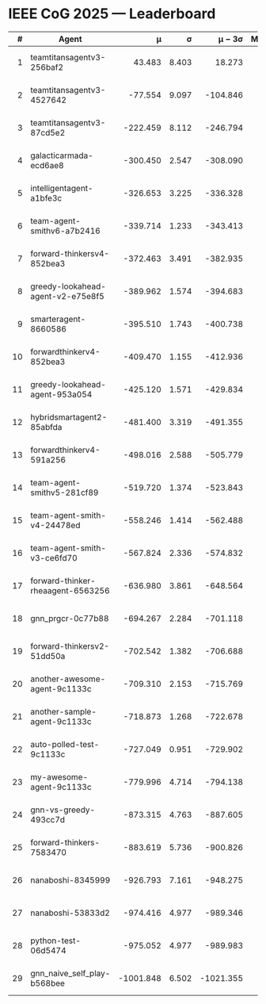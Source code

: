# IEEE CoG 2025 — Leaderboard

| # | Agent | μ | σ | μ − 3σ | Matches | Updated |
|---:|---|---:|---:|---:|---:|---|
| 1 | teamtitansagentv3-256baf2 | 43.483 | 8.403 | 18.273 | 19436 | 2025-08-24 15:01 |
| 2 | teamtitansagentv3-4527642 | -77.554 | 9.097 | -104.846 | 19050 | 2025-08-24 15:01 |
| 3 | teamtitansagentv3-87cd5e2 | -222.459 | 8.112 | -246.794 | 20246 | 2025-08-24 15:01 |
| 4 | galacticarmada-ecd6ae8 | -300.450 | 2.547 | -308.090 | 17840 | 2025-08-24 15:01 |
| 5 | intelligentagent-a1bfe3c | -326.653 | 3.225 | -336.328 | 16183 | 2025-08-24 15:01 |
| 6 | team-agent-smithv6-a7b2416 | -339.714 | 1.233 | -343.413 | 19000 | 2025-08-24 15:01 |
| 7 | forward-thinkersv4-852bea3 | -372.463 | 3.491 | -382.935 | 15377 | 2025-08-24 15:01 |
| 8 | greedy-lookahead-agent-v2-e75e8f5 | -389.962 | 1.574 | -394.683 | 19610 | 2025-08-24 15:01 |
| 9 | smarteragent-8660586 | -395.510 | 1.743 | -400.738 | 16086 | 2025-08-24 15:01 |
| 10 | forwardthinkerv4-852bea3 | -409.470 | 1.155 | -412.936 | 15758 | 2025-08-24 15:01 |
| 11 | greedy-lookahead-agent-953a054 | -425.120 | 1.571 | -429.834 | 17850 | 2025-08-24 15:01 |
| 12 | hybridsmartagent2-85abfda | -481.400 | 3.319 | -491.355 | 15960 | 2025-08-24 15:01 |
| 13 | forwardthinkerv4-591a256 | -498.016 | 2.588 | -505.779 | 15806 | 2025-08-24 15:01 |
| 14 | team-agent-smithv5-281cf89 | -519.720 | 1.374 | -523.843 | 18640 | 2025-08-24 15:01 |
| 15 | team-agent-smith-v4-24478ed | -558.246 | 1.414 | -562.488 | 19436 | 2025-08-24 15:01 |
| 16 | team-agent-smith-v3-ce6fd70 | -567.824 | 2.336 | -574.832 | 19936 | 2025-08-24 15:01 |
| 17 | forward-thinker-rheaagent-6563256 | -636.980 | 3.861 | -648.564 | 18116 | 2025-08-24 15:01 |
| 18 | gnn_prgcr-0c77b88 | -694.267 | 2.284 | -701.118 | 16980 | 2025-08-24 15:01 |
| 19 | forward-thinkersv2-51dd50a | -702.542 | 1.382 | -706.688 | 18396 | 2025-08-24 15:01 |
| 20 | another-awesome-agent-9c1133c | -709.310 | 2.153 | -715.769 | 20480 | 2025-08-24 15:01 |
| 21 | another-sample-agent-9c1133c | -718.873 | 1.268 | -722.678 | 19200 | 2025-08-24 15:01 |
| 22 | auto-polled-test-9c1133c | -727.049 | 0.951 | -729.902 | 19860 | 2025-08-24 15:01 |
| 23 | my-awesome-agent-9c1133c | -779.996 | 4.714 | -794.138 | 19240 | 2025-08-24 15:01 |
| 24 | gnn-vs-greedy-493cc7d | -873.315 | 4.763 | -887.605 | 15040 | 2025-08-24 15:01 |
| 25 | forward-thinkers-7583470 | -883.619 | 5.736 | -900.826 | 17780 | 2025-08-24 15:01 |
| 26 | nanaboshi-8345999 | -926.793 | 7.161 | -948.275 | 15590 | 2025-08-24 15:01 |
| 27 | nanaboshi-53833d2 | -974.416 | 4.977 | -989.346 | 15020 | 2025-08-24 15:01 |
| 28 | python-test-06d5474 | -975.052 | 4.977 | -989.983 | 15290 | 2025-08-24 15:01 |
| 29 | gnn_naive_self_play-b568bee | -1001.848 | 6.502 | -1021.355 | 15040 | 2025-08-24 15:01 |
